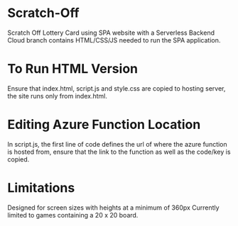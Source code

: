 # Scratch-Off
Scratch Off Lottery Card using SPA website with a Serverless Backend
Cloud branch contains
HTML/CSS/JS needed to run the SPA application.

# To Run HTML Version
Ensure that index.html, script.js and style.css are copied to hosting server, the 
site runs only from index.html.

# Editing Azure Function Location
In script.js, the first line of code defines the url of where the azure function is hosted from, 
ensure that the link to the function as well as the code/key is copied.

# Limitations 
Designed for screen sizes with heights at a minimum of 360px Currently limited to games containing a 20 x 20 board.
